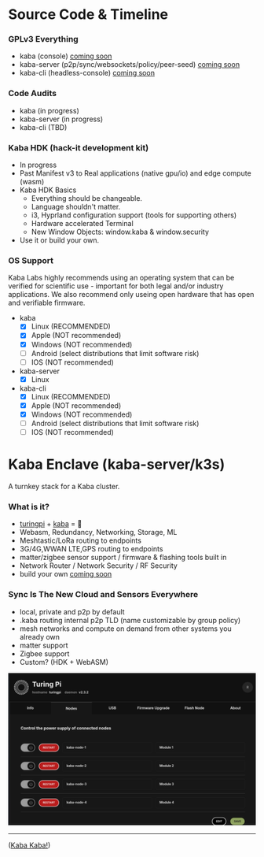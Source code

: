 # Source Code & Timeline

### GPLv3 Everything

- kaba (console) [coming soon](https://github.com/kaba-labs)
- kaba-server (p2p/sync/websockets/policy/peer-seed) [coming soon](https://github.com/kaba-labs)
- kaba-cli (headless-console) [coming soon](https://github.com/kaba-labs)

### Code Audits

- kaba (in progress)
- kaba-server (in progress)
- kaba-cli (TBD)

###  Kaba HDK (hack-it development kit)

- In progress
- Past Manifest v3 to Real applications (native gpu/io) and edge compute (wasm)
- Kaba HDK Basics
  * Everything should be changeable.
  * Language shouldn't matter.
  * i3, Hyprland configuration support (tools for supporting others)
  * Hardware accelerated Terminal
  * New Window Objects: window.kaba & window.security
- Use it or build your own.

### OS Support

Kaba Labs highly recommends using an operating system that can be verified for scientific use - important for both legal and/or industry applications. We also recommend only useing open hardware that has open and verifiable firmware.

* kaba
  - [x] Linux (RECOMMENDED)
  - [x] Apple (NOT recommended)
  - [x] Windows (NOT recommended)
  - [ ] Android (select distributions that limit software risk)
  - [ ] IOS (NOT recommended)
       
* kaba-server
  - [x] Linux
        
* kaba-cli
  - [x] Linux (RECOMMENDED)
  - [x] Apple (NOT recommended)
  - [x] Windows (NOT recommended)
  - [ ] Android (select distributions that limit software risk)
  - [ ] IOS (NOT recommended)

# Kaba Enclave (kaba-server/k3s)

A turnkey stack for a Kaba cluster.

### What is it?

- [turingpi](https://turingpi.com/) + [kaba](https://kaba.ai)  = 💝
- Webasm, Redundancy, Networking, Storage, ML
- Meshtastic/LoRa routing to endpoints
- 3G/4G,WWAN LTE,GPS routing to endpoints
- matter/zigbee sensor support / firmware & flashing tools built in
- Network Router / Network Security / RF Security
- build your own [coming soon](https://github.com/kaba-labs)
  
### Sync Is The New Cloud and Sensors Everywhere

- local, private and p2p by default
- .kaba routing internal p2p TLD (name customizable by group policy)
- mesh networks and compute on demand from other systems you already own
- matter support
- Zigbee support
- Custom? (HDK + WebASM)

![kaba-server-turing-pi](https://github.com/kaba-labs/.github/blob/main/profile/images/kaba-server-turing-pi.png?raw=true)


---

([Kaba Kaba!](https://kaba.ai))
